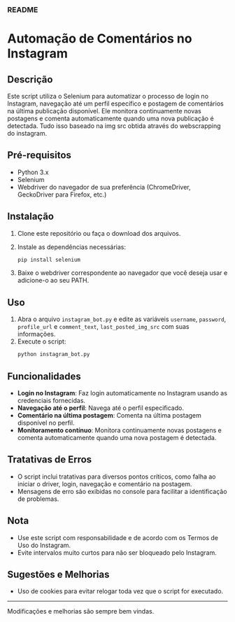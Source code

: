 ### README

# Automação de Comentários no Instagram

## Descrição

Este script utiliza o Selenium para automatizar o processo de login no Instagram, navegação até um perfil específico e postagem de comentários na última publicação disponível. Ele monitora continuamente novas postagens e comenta automaticamente quando uma nova publicação é detectada. Tudo isso baseado na img src obtida através do webscrapping do instagram.

## Pré-requisitos

- Python 3.x
- Selenium
- Webdriver do navegador de sua preferência (ChromeDriver, GeckoDriver para Firefox, etc.)

## Instalação

1. Clone este repositório ou faça o download dos arquivos.
2. Instale as dependências necessárias:
   ```sh
   pip install selenium
   ```

3. Baixe o webdriver correspondente ao navegador que você deseja usar e adicione-o ao seu PATH.

## Uso

1. Abra o arquivo `instagram_bot.py` e edite as variáveis `username`, `password`, `profile_url` e `comment_text`, `last_posted_img_src` com suas informações.
2. Execute o script:
   ```sh
   python instagram_bot.py
   ```

## Funcionalidades

- **Login no Instagram**: Faz login automaticamente no Instagram usando as credenciais fornecidas.
- **Navegação até o perfil**: Navega até o perfil especificado.
- **Comentário na última postagem**: Comenta na última postagem disponível no perfil.
- **Monitoramento contínuo**: Monitora continuamente novas postagens e comenta automaticamente quando uma nova postagem é detectada.

## Tratativas de Erros

- O script inclui tratativas para diversos pontos críticos, como falha ao iniciar o driver, login, navegação e comentário na postagem.
- Mensagens de erro são exibidas no console para facilitar a identificação de problemas.

## Nota

- Use este script com responsabilidade e de acordo com os Termos de Uso do Instagram.
- Evite intervalos muito curtos para não ser bloqueado pelo Instagram.

## Sugestões e Melhorias

- Uso de cookies para evitar relogar toda vez que o script for executado.


---

Modificações e melhorias são sempre bem vindas.